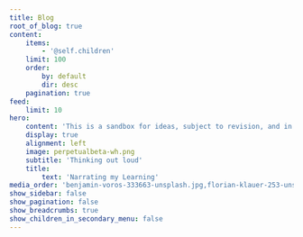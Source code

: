 ```yaml
---
title: Blog
root_of_blog: true
content:
    items:
        - '@self.children'
    limit: 100
    order:
        by: default
        dir: desc
    pagination: true
feed:
    limit: 10
hero:
    content: 'This is a sandbox for ideas, subject to revision, and in perpetual beta.'
    display: true
    alignment: left
    image: perpetualbeta-wh.png
    subtitle: 'Thinking out loud'
    title:
        text: 'Narrating my Learning'
media_order: 'benjamin-voros-333663-unsplash.jpg,florian-klauer-253-unsplash.jpg,perpetualbeta-wh.png'
show_sidebar: false
show_pagination: false
show_breadcrumbs: true
show_children_in_secondary_menu: false
---
```


